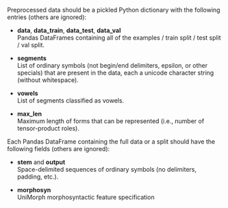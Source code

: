 Preprocessed data should be a pickled Python dictionary with the following entries (others are ignored):

- **data**, **data_train**, **data_test**, **data_val**  
  Pandas DataFrames containing all of the examples / train split / test split / val split.  

- **segments**  
  List of ordinary symbols (not begin/end delimiters, epsilon, or other specials) that are present in the data, each a unicode character string (without whitespace).

- **vowels**  
  List of segments classified as vowels.

- **max_len**  
  Maximum length of forms that can be represented (i.e., number of tensor-product roles).

Each Pandas DataFrame containing the full data or a split should have the following fields (others are ignored):

- **stem**  and **output**  
  Space-delimited sequences of ordinary symbols (no delimiters, padding, etc.).

- **morphosyn**  
  UniMorph morphosyntactic feature specification
